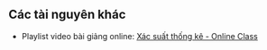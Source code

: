 ## Các tài nguyên khác

* Playlist video bài giảng online: [Xác suất thống kê - Online Class](https://www.youtube.com/playlist?list=PLD-uU9PUNiZaBoOI9JuzGPqCwn0uardCm)